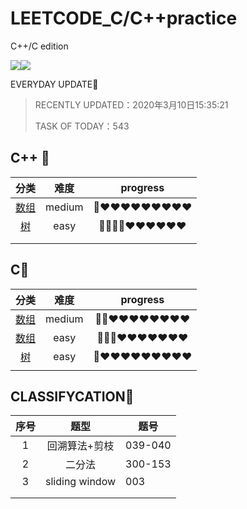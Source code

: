 # LEETCODE_C/C++practice
C++/C  edition

[![](https://img.shields.io/badge/-leetcode-brightgreen)](点击超链接)![](https://img.shields.io/badge/-c%2B%2B-red)

EVERYDAY UPDATE:angel:

> RECENTLY UPDATED：2020年3月10日15:35:21
>
> TASK OF TODAY：543

## C++​ :purple_heart:

|      分类      |  难度  |  progress  |
| :------------: | :----: | :--------: |
| [数组](./数组) | medium | 💙❤️❤️❤️❤️❤️❤️❤️❤️❤️ |
|   [树](./树)   |  easy  | 💙💙💙💙❤️❤️❤️❤️❤️❤️ |
|                |        |            |
|                |        |            |

## C:black_heart:

|       分类        |  难度  |  progress  |
| :---------------: | :----: | :--------: |
| [数组](./C复试题) | medium | 💙💙❤️❤️❤️❤️❤️❤️❤️❤️ |
| [数组](./C复试题) |  easy  | 💙💙💙❤️❤️❤️❤️❤️❤️❤️ |
|  [树](./C复试题)  |  easy  | 💙❤️❤️❤️❤️❤️❤️❤️❤️❤️ |
|                   |        |            |



## CLASSIFYCATION:green_heart:

| 序号 |      题型      | 题号    |
| :--: | :------------: | ------- |
|  1   | 回溯算法+剪枝  | 039-040 |
|  2   |     二分法     | 300-153 |
|  3   | sliding window | 003     |
|      |                |         |
|      |                |         |

